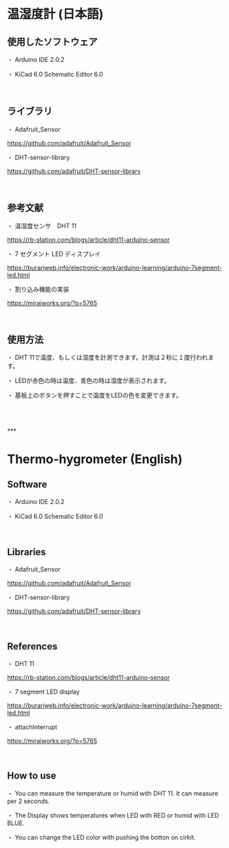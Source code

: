 # 温湿度計 (日本語)

## 使用したソフトウェア
・ Arduino IDE 2.0.2

・ KiCad 6.0 Schematic Editor 6.0

<br>

## ライブラリ
・ Adafruit_Sensor

https://github.com/adafruit/Adafruit_Sensor

・ DHT-sensor-library

https://github.com/adafruit/DHT-sensor-library

<br>

## 参考文献
・ 温湿度センサ　DHT 11

https://rb-station.com/blogs/article/dht11-arduino-sensor

・ 7 セグメント LED ディスプレイ

https://burariweb.info/electronic-work/arduino-learning/arduino-7segment-led.html

・ 割り込み機能の実装

https://miraiworks.org/?p=5765

<br>

## 使用方法
・ DHT 11で温度、もしくは湿度を計測できます。計測は２秒に１度行われます。

・ LEDが赤色の時は温度、青色の時は湿度が表示されます。

・ 基板上のボタンを押すことで温度をLEDの色を変更できます。

<br>
<br>
<br>
***

# Thermo-hygrometer (English)

## Software
・ Arduino IDE 2.0.2

・ KiCad 6.0 Schematic Editor 6.0

<br>

## Libraries
・ Adafruit_Sensor

https://github.com/adafruit/Adafruit_Sensor

・ DHT-sensor-library

https://github.com/adafruit/DHT-sensor-library

<br>

## References
・ DHT 11

https://rb-station.com/blogs/article/dht11-arduino-sensor

・ 7 segment LED display

https://burariweb.info/electronic-work/arduino-learning/arduino-7segment-led.html

・ attachInterrupt

https://miraiworks.org/?p=5765

<br>

## How to use
・ You can measure the temperature or humid with DHT 11. It can measure per 2 seconds.

・ The Display shows temperatures when LED with RED or humid with LED BLUE.

・ You can change the LED color with pushing the botton on cirkit.
